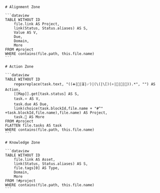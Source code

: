 ````pack-source domain
# Alignment Zone

```dataview
TABLE WITHOUT ID
    file.link AS Project,
    link(Status, Status.aliases) AS S,
    Value AS V,
    Due,
    Domain,
    More
FROM #project
WHERE contains(file.path, this.file.name)
```

# Action Zone

```dataview
TABLE WITHOUT ID
    regexreplace(task.text, "((➕|📅|⏳|✅)|(\(|\[)(⭐|💬|👤|🔗)).*", "") AS Action,
    [[Map]].get[task.status] AS S,
    task.⭐ AS V,
    task.due AS Due,
    link(choice(task.blockId,file.name + "#^" +task.blockId,file.name),file.name) AS Project,
    task.🔗 AS More
FROM #project
FLATTEN file.tasks AS task
WHERE contains(file.path, this.file.name)
```

# Knowledge Zone

```dataview
TABLE WITHOUT ID
    file.link AS Asset,
    link(Status, Status.aliases) AS S,
    file.tags[0] AS Type,
    Domain,
    More
FROM !#project
WHERE contains(file.path, this.file.name)
```
````